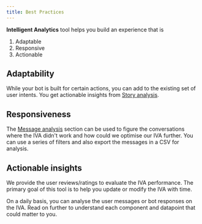 ```yaml
---
title: Best Practices
---
```


**Intelligent Analytics** tool helps you build an experience that is

1. Adaptable
2. Responsive
3. Actionable

## Adaptability

While your bot is built for certain actions, you can add to the existing set of user intents. You get actionable insights from [Story analysis](https://docs.haptik.ai/bot-analytics/story-analysis).

## Responsiveness

The [Message analysis](https://docs.haptik.ai/bot-analytics/using-message-analysis) section can be used to figure the conversations where the IVA didn't work and how could we optimise our IVA further. You can use a series of filters and also export the messages in a CSV for analysis.

## Actionable insights

We provide the user reviews/ratings to evaluate the IVA performance. The primary goal of this tool is to help you update or modify the IVA with time.

On a daily basis, you can analyse the user messages or bot responses on the IVA. Read on further to understand each component and datapoint that could matter to you.
